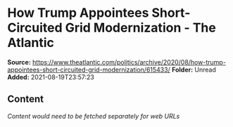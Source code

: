 # How Trump Appointees Short-Circuited Grid Modernization - The Atlantic

**Source:** https://www.theatlantic.com/politics/archive/2020/08/how-trump-appointees-short-circuited-grid-modernization/615433/
**Folder:** Unread
**Added:** 2021-08-19T23:57:23




## Content
*Content would need to be fetched separately for web URLs*
